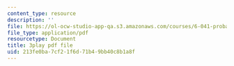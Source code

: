 ```yaml
---
content_type: resource
description: ''
file: https://ol-ocw-studio-app-qa.s3.amazonaws.com/courses/6-041-probabilistic-systems-analysis-and-applied-probability-fall-2010/213fe0ba7cf21f6d71b49bb40c8b1a8f_ZulMqrvP-Pk.pdf
file_type: application/pdf
resourcetype: Document
title: 3play pdf file
uid: 213fe0ba-7cf2-1f6d-71b4-9bb40c8b1a8f
---
```

